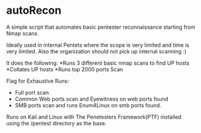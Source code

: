 # autoRecon
A simple script that automates basic pentester reconnaissance starting from Nmap scans.

Ideally used in internal Pentets where the scope is very limited and time is very limited. Also the organization should not pick up internal scanning :)

It does the following:
*Runs 3 different basic nmap scans to find UP hosts
*Collates UP hosts
*Runs top 2000 ports Scan

Flag for Exhaustive Runs:
* Full port scan
* Common Web ports scan and Eyewitness on web ports found
* SMB ports scan and runs Enum4Linux on smb ports found.


Runs on Kali and Linux with The Penetesters Framework(PTF) installed using the /pentest directory as the base.